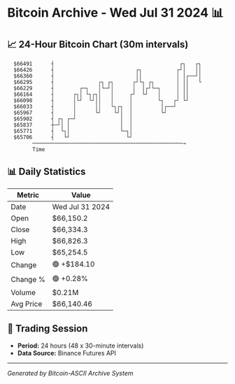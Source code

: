 # Bitcoin Archive - Wed Jul 31 2024 📊

## 📈 24-Hour Bitcoin Chart (30m intervals)

```
  $66491      ┤                                        ┌┐   ┌┐ 
  $66426      ┤                          ┌┐           ┌┘│   ││ 
  $66360      ┤                          ││           │ │┌──┘│ 
  $66295      ┤              ┌┐ ┌┐      ┌┘└┐ ┌┐       │ ││   └ 
  $66229      ┤        ┌─┐   │└─┘│      │  │┌┘└─┐     │ ││     
  $66164      ┤      ┌┐│ └┐┌┐│   │     ┌┘  └┘   │     │ ││     
  $66098      ┤      │└┘  └┘││   │     │        └┐   ┌┘ └┘     
  $66033      ┤      │      ││   └┐┌┐  │         │┌──┘         
  $65967      ┤      │      └┘    └┘│  │         └┘            
  $65902      ┤ ┌┐ ┌─┘              │  │                       
  $65837      ┼─┘│ │                │  │                       
  $65771      ┤  └┐│                └─┐│                       
  $65706      ┤   └┘                  └┘                       
        ────────────────────────────────────────────────→
        Time
```

## 📊 Daily Statistics

| Metric | Value |
|--------|-------|
| Date | Wed Jul 31 2024 |
| Open | $66,150.2 |
| Close | $66,334.3 |
| High | $66,826.3 |
| Low | $65,254.5 |
| Change | 🟢 +$184.10 |
| Change % | 🟢 +0.28% |
| Volume | $0.21M |
| Avg Price | $66,140.46 |

## 📅 Trading Session

- **Period:** 24 hours (48 x 30-minute intervals)
- **Data Source:** Binance Futures API

---
*Generated by Bitcoin-ASCII Archive System*
